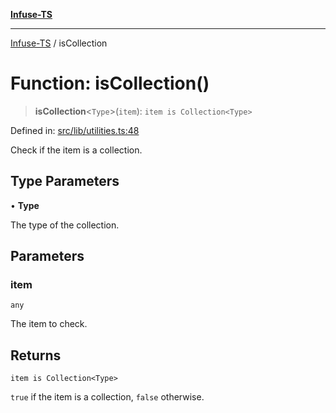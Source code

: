 [**Infuse-TS**](../README.md)

***

[Infuse-TS](../README.md) / isCollection

# Function: isCollection()

> **isCollection**\<`Type`\>(`item`): `item is Collection<Type>`

Defined in: [src/lib/utilities.ts:48](https://github.com/D-Kay6/Infuse-TS/blob/183255f9a4ec5e9ee4dba778a499aaf2ce7f4763/src/lib/utilities.ts#L48)

Check if the item is a collection.

## Type Parameters

• **Type**

The type of the collection.

## Parameters

### item

`any`

The item to check.

## Returns

`item is Collection<Type>`

`true` if the item is a collection, `false` otherwise.
